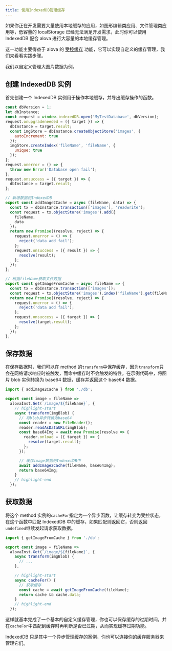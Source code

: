 ```yaml
---
title: 使用IndexedDB管理缓存
---
```


如果你正在开发需要大量使用本地缓存的应用，如图形编辑类应用、文件管理类应用等，低容量的 localStorage 已经无法满足开发需求，此时你可以使用 IndexedDB 配合 alova 进行大容量的本地缓存管理。

这一功能主要得益于 alova 的 [受控缓存](/next/tutorial/cache/controlled-cache) 功能，它可以实现自定义的缓存管理，我们来看看实践步骤。

<!-- 这里有一个[使用 IndexedDB 管理缓存的示例](/next/tutorial/example/controlled-cache-by-indexeddb) -->

我们以自定义管理大图片数据为例。

## 创建 IndexedDB 实例

首先创建一个 IndexedDB 实例用于操作本地缓存，并导出缓存操作的函数。

```javascript title=db.js
const dbVersion = 1;
let dbInstance;
const request = window.indexedDB.open('MyTestDatabase', dbVersion);
request.onupgradeneeded = ({ target }) => {
  dbInstance = target.result;
  const imgStore = dbInstance.createObjectStore('images', {
    autoIncrement: true
  });
  imgStore.createIndex('fileName', 'fileName', {
    unique: true
  });
};
request.onerror = () => {
  throw new Error('Database open fail');
};
request.onsuccess = ({ target }) => {
  dbInstance = target.result;
};

// 新增数据到IndexedDB
export const addImage2Cache = async (fileName, data) => {
  const tx = dbInstance.transaction(['images'], 'readwrite');
  const request = tx.objectStore('images').add({
    fileName,
    data
  });
  return new Promise((resolve, reject) => {
    request.onerror = () => {
      reject('data add fail');
    };
    request.onsuccess = ({ result }) => {
      resolve(result);
    };
  });
};

// 根据fileName获取文件数据
export const getImageFromCache = async fileName => {
  const tx = dbInstance.transaction(['images']);
  const request = tx.objectStore('images').index('fileName').get(fileName);
  return new Promise((resolve, reject) => {
    request.onerror = () => {
      reject('data add fail');
    };
    request.onsuccess = ({ target }) => {
      resolve(target.result);
    };
  });
};
```

## 保存数据

在保存数据时，我们可以在 method 的`transform`中保存缓存，因为`transform`只会在网络请求响应时被触发，而命中缓存时不会触发的特性。在示例代码中，将图片 blob 实例转换为 base64 数据，缓存并返回这个 base64 数据。

```javascript api.js
import { addImage2Cache } from './db';

export const image = fileName =>
  alovaInst.Get(`/image/${fileName}`, {
    // highlight-start
    async transform(imgBlob) {
      // 将blob异步转换为base64
      const reader = new FileReader();
      reader.readAsDataURL(imgBlob);
      const base64Img = await new Promise(resolve => {
        reader.onload = ({ target }) => {
          resolve(target.result);
        };
      });

      // 缓存image数据到IndexedDB中
      await addImage2Cache(fileName, base64Img);
      return base64Img;
    }
    // highlight-end
  });
```

## 获取数据

将这个 method 实例的`cacheFor`指定为一个异步函数，让缓存转变为受控状态，在这个函数中匹配 IndexedDB 中的缓存，如果匹配则返回它，否则返回`undefined`继续发起请求获取数据。

```javascript title=api.js
import { getImageFromCache } from './db';

export const image = fileName =>
  alovaInst.Get(`/image/${fileName}`, {
    async transform(imgBlob) {
      // ...
    },

    // highlight-start
    async cacheFor() {
      // 获取缓存
      const cache = await getImageFromCache(fileName);
      return cache && cache.data;
    }
    // highlight-end
  });
```

这样就基本完成了一个基本的自定义缓存管理，你也可以保存缓存的过期时间，并在`cacheFor`中匹配到缓存时再判断是否已过期，从而实现缓存过期功能。

IndexedDB 只是其中一个异步管理缓存的案例，你也可以连接你的缓存服务器来管理它们。

